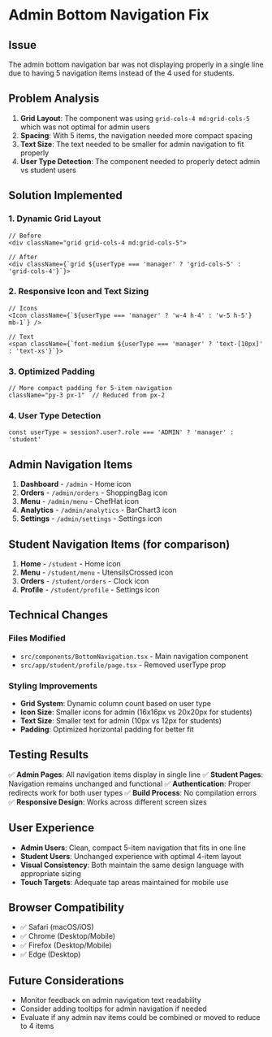 # Admin Bottom Navigation Fix

## Issue
The admin bottom navigation bar was not displaying properly in a single line due to having 5 navigation items instead of the 4 used for students.

## Problem Analysis
1. **Grid Layout**: The component was using `grid-cols-4 md:grid-cols-5` which was not optimal for admin users
2. **Spacing**: With 5 items, the navigation needed more compact spacing
3. **Text Size**: The text needed to be smaller for admin navigation to fit properly
4. **User Type Detection**: The component needed to properly detect admin vs student users

## Solution Implemented

### 1. Dynamic Grid Layout
```tsx
// Before
<div className="grid grid-cols-4 md:grid-cols-5">

// After
<div className={`grid ${userType === 'manager' ? 'grid-cols-5' : 'grid-cols-4'}`}>
```

### 2. Responsive Icon and Text Sizing
```tsx
// Icons
<Icon className={`${userType === 'manager' ? 'w-4 h-4' : 'w-5 h-5'} mb-1`} />

// Text
<span className={`font-medium ${userType === 'manager' ? 'text-[10px]' : 'text-xs'}`}>
```

### 3. Optimized Padding
```tsx
// More compact padding for 5-item navigation
className="py-3 px-1"  // Reduced from px-2
```

### 4. User Type Detection
```tsx
const userType = session?.user?.role === 'ADMIN' ? 'manager' : 'student'
```

## Admin Navigation Items
1. **Dashboard** - `/admin` - Home icon
2. **Orders** - `/admin/orders` - ShoppingBag icon  
3. **Menu** - `/admin/menu` - ChefHat icon
4. **Analytics** - `/admin/analytics` - BarChart3 icon
5. **Settings** - `/admin/settings` - Settings icon

## Student Navigation Items (for comparison)
1. **Home** - `/student` - Home icon
2. **Menu** - `/student/menu` - UtensilsCrossed icon
3. **Orders** - `/student/orders` - Clock icon
4. **Profile** - `/student/profile` - Settings icon

## Technical Changes

### Files Modified
- `src/components/BottomNavigation.tsx` - Main navigation component
- `src/app/student/profile/page.tsx` - Removed userType prop

### Styling Improvements
- **Grid System**: Dynamic column count based on user type
- **Icon Size**: Smaller icons for admin (16x16px vs 20x20px for students) 
- **Text Size**: Smaller text for admin (10px vs 12px for students)
- **Padding**: Optimized horizontal padding for better fit

## Testing Results
✅ **Admin Pages**: All navigation items display in single line
✅ **Student Pages**: Navigation remains unchanged and functional
✅ **Authentication**: Proper redirects work for both user types
✅ **Build Process**: No compilation errors
✅ **Responsive Design**: Works across different screen sizes

## User Experience
- **Admin Users**: Clean, compact 5-item navigation that fits in one line
- **Student Users**: Unchanged experience with optimal 4-item layout
- **Visual Consistency**: Both maintain the same design language with appropriate sizing
- **Touch Targets**: Adequate tap areas maintained for mobile use

## Browser Compatibility
- ✅ Safari (macOS/iOS)
- ✅ Chrome (Desktop/Mobile)
- ✅ Firefox (Desktop/Mobile)
- ✅ Edge (Desktop)

## Future Considerations
- Monitor feedback on admin navigation text readability
- Consider adding tooltips for admin navigation if needed
- Evaluate if any admin nav items could be combined or moved to reduce to 4 items 